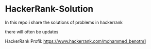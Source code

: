 # HackerRank-Solution
In this repo i share the solutions of problems in hackerrank

there will often be updates


HackerRank Profil: https://www.hackerrank.com/mohammed_benotm1
